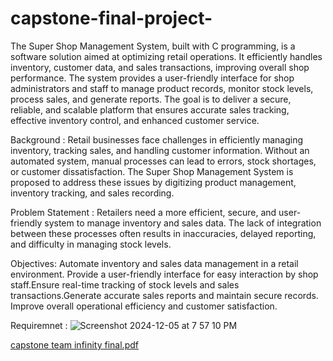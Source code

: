 # capstone-final-project-
 The Super Shop Management System, built with C programming, is a software solution aimed at optimizing retail operations. It efficiently handles inventory, customer data, and sales transactions, improving overall shop performance. The system provides a user-friendly interface for shop administrators and staff to manage product records, monitor stock levels, process sales, and generate reports. The goal is to deliver a secure, reliable, and scalable platform that ensures accurate sales tracking, effective inventory control, and enhanced customer service.


 
Background : Retail businesses face challenges in efficiently managing inventory, tracking sales, and handling customer information. Without an automated system, manual processes can lead to errors, stock shortages, or customer dissatisfaction. The Super Shop Management System is proposed to address these issues by digitizing product management, inventory tracking, and sales recording. 

 Problem Statement : Retailers need a more efficient, secure, and user- friendly system to manage inventory and sales data. The lack of integration between these processes often results in inaccuracies, delayed reporting, and difficulty in managing stock levels.

 
 Objectives: Automate inventory and sales data management in a retail environment. Provide a user-friendly interface for easy interaction by shop staff.Ensure real-time tracking of stock levels and sales transactions.Generate accurate sales reports and maintain secure records. Improve overall operational efficiency and customer satisfaction.

 
  Requiremnet : ![Screenshot 2024-12-05 at 7 57 10 PM](https://github.com/user-attachments/assets/f1478337-e458-45b7-8815-5608fdbae69c)


   

  [ capstone team infinity final.pdf](https://github.com/user-attachments/files/18024301/capstone.team.infinity.final.pdf)

